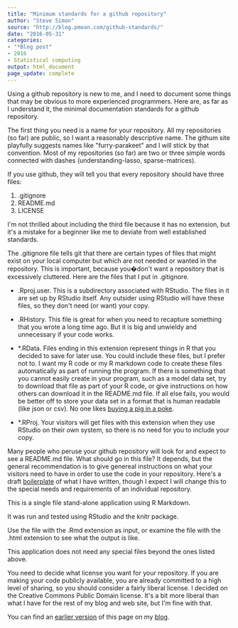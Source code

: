 ```yaml
---
title: "Minimum standards for a github repository"
author: "Steve Simon"
source: "http://blog.pmean.com/github-standards/"
date: "2016-05-31"
categories:
- "*Blog post"
- 2016
- Statistical computing
output: html_document
page_update: complete
---
```


Using a github repository is new to me, and I need to document some things that may be obvious to more experienced programmers. Here are, as far as I understand it, the minimal documentation standards for a github repository.

<!---More--->

The first thing you need is a name for your repository. All my repositories (so far) are public, so I want a reasonably descriptive name. The githum site playfully suggests names like "furry-parakeet" and I will stick by that convention. Most of my repositories (so far) are two or three simple words connected with dashes (understanding-lasso, sparse-matrices).

If you use github, they will tell you that every repository should have three files:

1.  .gitignore
2.  README.md
3.  LICENSE

I'm not thrilled about including the third file because it has no extension, but it's a mistake for a beginner like me to deviate from well established standards.

The .gitignore file tells git that there are certain types of files that might exist on your local computer but which are not needed or wanted in the repository. This is important, because you�don't want a repository that is excessively cluttered. Here are the files that I put in .gitignore.

- .Rproj.user. This is a subdirectory associated with RStudio. The files in it are set up by RStudio itself. Any outsider using RStudio will have these files, so they don't need (or want) your copy.

- .RHistory. This file is great for when you need to recapture something that you wrote a long time ago. But it is big and unwieldy and unnecessary if your code works.

- \*.RData. Files ending in this extension represent things in R that you decided to save for later use. You could include these files, but I prefer not to. I want my R code or my R markdown code to create these files automatically as part of running the program. If there is something that you cannot easily create in your program, such as a model data set, try to download that file as part of your R code, or give instructions on how others can download it in the README.md file. If all else fails, you would be better off to store your data set in a format that is human readable (like json or csv). No one likes [buying a pig in a poke](https://en.wikipedia.org/wiki/Pig_in_a_poke).

- \*.RProj. Your visitors will get files with this extension when they use RStudio on their own system, so there is no need for you to include your copy.

Many people who peruse your github repository will look for and expect to see a README.md file. What should go in this file? It depends, but the general recommendation is to give genereal instructions on what your visitors need to have in order to use the code in your repository. Here's a draft [boilerplate](https://en.wikipedia.org/wiki/Boilerplate_(text)) of what I have written, though I expect I will change this to the special needs and requirements of an individual repository.

This is a single file stand-alone application using R Markdown.

It was run and tested using RStudio and the knitr package.

Use the file with the .Rmd extension as input, or examine the file with the .html extension to see what the output is like.

This application does not need any special files beyond the ones listed above.

You need to decide what license you want for your repository. If you are making your code publicly available, you are already committed to a high level of sharing, so you should consider a fairly liberal license. I decided on the Creative Commons Public Domain license. It's a bit more liberal than what I have for the rest of my blog and web site, but I'm fine with that.

You can find an [earlier version][sim1] of this page on my [blog][sim2].

[sim1]: http://blog.pmean.com/github-standards/
[sim2]: http://blog.pmean.com
